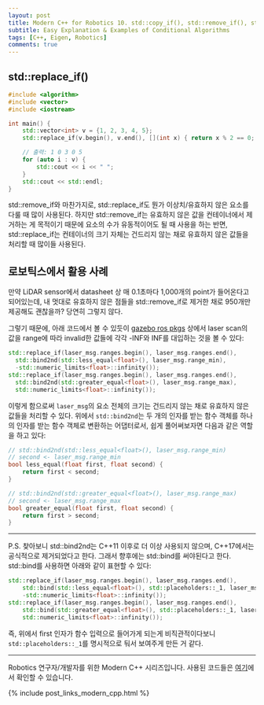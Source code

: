 ```yaml
---
layout: post
title: Modern C++ for Robotics 10. std::copy_if(), std::remove_if(), std::find_if(), std::replace_if() 쉬운 설명 & 예제
subtitle: Easy Explanation & Examples of Conditional Algorithms
tags: [C++, Eigen, Robotics]
comments: true
---
```



## std::replace_if()


```cpp
#include <algorithm>
#include <vector>
#include <iostream>

int main() {
    std::vector<int> v = {1, 2, 3, 4, 5};
    std::replace_if(v.begin(), v.end(), [](int x) { return x % 2 == 0; }, 0);

    // 출력: 1 0 3 0 5
    for (auto i : v) {
        std::cout << i << " ";
    }
    std::cout << std::endl;
}

```

std::remove_if와 마찬가지로, std::replace_if도 뭔가 이상치/유효하지 않은 요소를 다룰 때 많이 사용된다.
하지만 std::remove_if는 유효하지 않은 값을 컨테이너에서 제거하는 게 목적이기 때문에 요소의 수가 유동적이어도 될 때 사용을 하는 반면,
std::replace_if는 컨테이너의 크기 자체는 건드리지 않는 채로 유효하지 않은 값들을 처리할 때 많이들 사용된다.


## 로보틱스에서 활용 사례

만약 LiDAR sensor에서 datasheet 상 매 0.1초마다 1,000개의 point가 들어온다고 되어있는데, 
내 멋대로 유효하지 않은 점들을 std::remove_if로 제거한 채로 950개만 제공해도 괜찮을까?
당연히 그렇지 않다. 

그렇기 때문에, 아래 코드에서 볼 수 있듯이 [gazebo ros pkgs](https://github.com/Robobench/gazebo_ros_pkgs/blob/1c260498be2861489a0f9df58fdd72821383501e/gazebo_plugins/src/gazebo_ros_laser.cpp#L2) 상에서 laser scan의 값을 
range에 따라 invalid한 값들에 각각 -INF와 INF를 대입하는 것을 볼 수 있다:

```cpp
std::replace_if(laser_msg.ranges.begin(), laser_msg.ranges.end(),
  std::bind2nd(std::less_equal<float>(), laser_msg.range_min),
  -std::numeric_limits<float>::infinity());
std::replace_if(laser_msg.ranges.begin(), laser_msg.ranges.end(),
  std::bind2nd(std::greater_equal<float>(), laser_msg.range_max),
  std::numeric_limits<float>::infinity());
```

이렇게 함으로써 `laser_msg`의 요소 전체의 크기는 건드리지 않는 채로 유효하지 않은 값들을 처리할 수 있다.
위에서 `std::bind2nd`는 두 개의 인자를 받는 함수 객체를 하나의 인자를 받는 함수 객체로 변환하는 어댑터로서,
쉽게 풀어써보자면 다음과 같은 역할을 하고 있다:

```cpp
// std::bind2nd(std::less_equal<float>(), laser_msg.range_min)
// second <- laser_msg.range_min
bool less_equal(float first, float second) {
    return first < second;
}

// std::bind2nd(std::greater_equal<float>(), laser_msg.range_max)
// second <- laser_msg.range_max
bool greater_equal(float first, float second) {
    return first > second;
}
```

--- 

P.S. 찾아보니 std::bind2nd는 C++11 이후로 더 이상 사용되지 않으며, C++17에서는 공식적으로 제거되었다고 한다. 
그래서 향후에는 std::bind를 써야된다고 한다. std::bind를 사용하면 아래와 같이 표현할 수 있다:

```cpp
std::replace_if(laser_msg.ranges.begin(), laser_msg.ranges.end(),
    std::bind(std::less_equal<float>(), std::placeholders::_1, laser_msg.range_min),
    -std::numeric_limits<float>::infinity());
std::replace_if(laser_msg.ranges.begin(), laser_msg.ranges.end(),
    std::bind(std::greater_equal<float>(), std::placeholders::_1, laser_msg.range_max),
    std::numeric_limits<float>::infinity());
```

즉, 위에서 first 인자가 함수 입력으로 들어가게 되는게 비직관적이다보니 `std::placeholders::_1`를 명시적으로 둬서 보여주게 만든 거 같다.

---

Robotics 연구자/개발자를 위한 Modern C++ 시리즈입니다.
사용된 코드들은 [여기](https://github.com/LimHyungTae/moderncpp_study)에서 확인할 수 있습니다.

{% include post_links_modern_cpp.html %}
